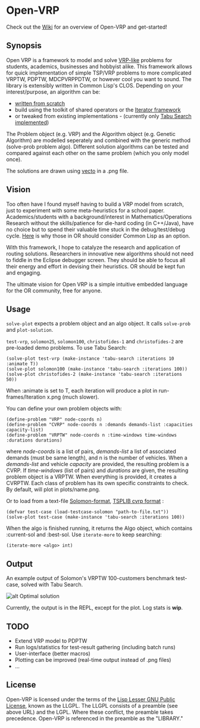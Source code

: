 # Open-VRP

Check out the [Wiki](https://github.com/mck-/Open-VRP/wiki) for an overview of Open-VRP and get-started!

## Synopsis

Open VRP is a framework to model and solve [VRP-like](http://neo.lcc.uma.es/radi-aeb/WebVRP/) problems for students, academics, businesses and hobbyist alike. This framework allows for quick implementation of simple TSP/VRP problems to more complicated VRPTW, PDPTW, MDCPVRPPDTW, or however cool you want to sound. The library is extensibly written in Common Lisp's CLOS. Depending on your interest/purpose, an algorithm can be:

* [written from scratch](https://github.com/mck-/Open-VRP/wiki/Using-Open-VRP:-writing-your-algo-from-scratch)
* build using the toolkit of shared operators or the [Iterator framework](https://github.com/mck-/Open-VRP/wiki/Using-Open-VRP:-build-your-algo-with-the-Iterator)
* or tweaked from existing implementations - (currently only [Tabu Search implemented](https://github.com/mck-/Open-VRP/wiki/Description-of-the-Tabu-Search-implementation))

The Problem object (e.g. VRP) and the Algorithm object (e.g. Genetic Algorithm) are modelled seperately and combined with the generic method (solve-prob problem algo). Different solution algorithms can be tested and compared against each other on the same problem (which you only model once).

The solutions are drawn using [vecto](http://www.xach.com/lisp/vecto/) in a .png file.

## Vision

Too often have I found myself having to build a VRP model from scratch, just to experiment with some meta-heuristics for a school paper. Academics/students with a background/interest in Mathematics/Operations Research without the skills/patience for die-hard coding (in C++/Java), have no choice but to spend their valuable time stuck in the debug/test/debug cycle. [Here](https://kuomarc.wordpress.com/2012/01/27/why-i-love-common-lisp-and-hate-java/) is why those in OR should consider Common Lisp as an option.

With this framework, I hope to catalyze the research and application of routing solutions. Researchers in innovative new algorithms should not need to fiddle in the Eclipse debugger screen. They should be able to focus all their energy and effort in devising their heuristics. OR should be kept fun and engaging.

The ultimate vision for Open VRP is a simple intuitive embedded language for the OR community, free for anyone.

## Usage

`solve-plot` expects a problem object and an algo object. It calls `solve-prob` and `plot-solution`.

`test-vrp`, `solomon25`, `solomon100`, `christofides-1` and `christofides-2` are pre-loaded demo problems. To use Tabu Search:

```
(solve-plot test-vrp (make-instance 'tabu-search :iterations 10 :animate T))
(solve-plot solomon100 (make-instance 'tabu-search :iterations 100))
(solve-plot christofides-2 (make-instance 'tabu-search :iterations 50))

```

When :animate is set to T, each iteration will produce a plot in run-frames/Iteration x.png (much slower). 

You can define your own problem objects with:

```
(define-problem "VRP" node-coords n)
(define-problem "CVRP" node-coords n :demands demands-list :capacities capacity-list)
(define-problem "VRPTW" node-coords n :time-windows time-windows :durations durations)
```

where *node-coords* is a list of pairs, *demands-list* a list of associated demands (must be same length), and n is the number of vehicles. When a *demands-list* and vehicle *capacity* are provided, the resulting problem is a CVRP. If *time-windows* (list of pairs) and *durations* are given, the resulting problem object is a VRPTW. When everything is provided, it creates a CVRPTW. Each class of problem has its own specific constraints to check. By default, will plot in plots/name.png.

Or to load from a text-file [Solomon-format](http://neo.lcc.uma.es/radi-aeb/WebVRP/index.html?/Problem_Instances/CVRPTWInstances.html), [TSPLIB cvrp format](http://neo.lcc.uma.es/radi-aeb/WebVRP/data/Doc.ps) :

```
(defvar test-case (load-testcase-solomon "path-to-file.txt"))
(solve-plot test-case (make-instance 'tabu-search :iterations 100))
```

When the algo is finished running, it returns the Algo object, which contains :current-sol and :best-sol. Use `iterate-more` to keep searching:

```
(iterate-more <algo> int)
```

## Output

An example output of Solomon's VRPTW 100-customers benchmark test-case, solved with Tabu Search.

![alt Optimal solution](https://github.com/mck-/Open-VRP/blob/master/plots/solomon100-optimal.png?raw=true "Optimal solution")

Currently, the output is in the REPL, except for the plot. Log stats is **wip**.

## TODO

* Extend VRP model to PDPTW
* Run logs/statistics for test-result gathering (including batch runs)
* User-interface (better macros)
* Plotting can be improved (real-time output instead of .png files)
* ...

## License

Open-VRP is licensed under the terms of the [Lisp Lesser GNU
Public License](http://opensource.franz.com/preamble.html), known as
the LLGPL.  The LLGPL consists of a preamble (see above URL) and the
LGPL.  Where these conflict, the preamble takes precedence. 
Open-VRP is referenced in the preamble as the "LIBRARY."
